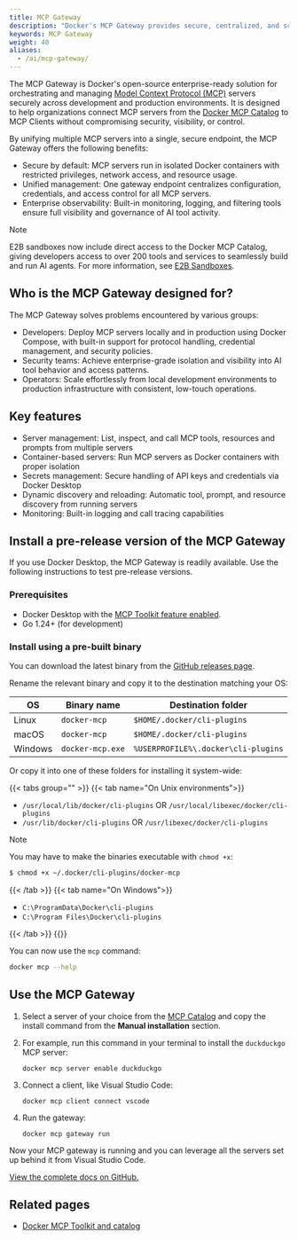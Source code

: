 ```yaml
---
title: MCP Gateway
description: "Docker's MCP Gateway provides secure, centralized, and scalable orchestration of AI tools through containerized MCP servers—empowering developers, operators, and security teams."
keywords: MCP Gateway
weight: 40
aliases:
  - /ai/mcp-gateway/
---
```


The MCP Gateway is Docker's open-source enterprise-ready solution for
orchestrating and managing [Model Context Protocol
(MCP)](https://spec.modelcontextprotocol.io/) servers securely across
development and production environments. It is designed to help organizations
connect MCP servers from the [Docker MCP Catalog](https://hub.docker.com/mcp) to
MCP Clients without compromising security, visibility, or control.

By unifying multiple MCP servers into a single, secure endpoint, the MCP Gateway offers
the following benefits:

- Secure by default: MCP servers run in isolated Docker containers with restricted
  privileges, network access, and resource usage.
- Unified management: One gateway endpoint centralizes configuration, credentials,
  and access control for all MCP servers.
- Enterprise observability: Built-in monitoring, logging, and filtering tools ensure
  full visibility and governance of AI tool activity.

> [!NOTE]
> E2B sandboxes now include direct access to the Docker MCP Catalog, giving developers
> access to over 200 tools and services to seamlessly build and run AI agents. For
> more information, see [E2B Sandboxes](sandboxes.md).

## Who is the MCP Gateway designed for?

The MCP Gateway solves problems encountered by various groups:

- Developers: Deploy MCP servers locally and in production using Docker Compose,
  with built-in support for protocol handling, credential management, and security policies.
- Security teams: Achieve enterprise-grade isolation and visibility into AI tool
  behavior and access patterns.
- Operators: Scale effortlessly from local development environments to production
  infrastructure with consistent, low-touch operations.

## Key features

- Server management: List, inspect, and call MCP tools, resources and prompts from multiple servers
- Container-based servers: Run MCP servers as Docker containers with proper isolation
- Secrets management: Secure handling of API keys and credentials via Docker Desktop
- Dynamic discovery and reloading: Automatic tool, prompt, and resource discovery from running servers
- Monitoring: Built-in logging and call tracing capabilities

## Install a pre-release version of the MCP Gateway

If you use Docker Desktop, the MCP Gateway is readily available. Use the
following instructions to test pre-release versions.

### Prerequisites

- Docker Desktop with the [MCP Toolkit feature enabled](../mcp-catalog-and-toolkit/toolkit.md#enable-docker-mcp-toolkit).
- Go 1.24+ (for development)

### Install using a pre-built binary

You can download the latest binary from the [GitHub releases page](https://github.com/docker/mcp-gateway/releases/latest).

Rename the relevant binary and copy it to the destination matching your OS:

| OS      | Binary name      | Destination folder                  |
|---------|------------------|-------------------------------------|
| Linux   | `docker-mcp`     | `$HOME/.docker/cli-plugins`         |
| macOS   | `docker-mcp`     | `$HOME/.docker/cli-plugins`         |
| Windows | `docker-mcp.exe` | `%USERPROFILE%\.docker\cli-plugins` |

Or copy it into one of these folders for installing it system-wide:


{{< tabs group="" >}}
{{< tab name="On Unix environments">}}

* `/usr/local/lib/docker/cli-plugins` OR `/usr/local/libexec/docker/cli-plugins`
* `/usr/lib/docker/cli-plugins` OR `/usr/libexec/docker/cli-plugins`

> [!NOTE]
> You may have to make the binaries executable with `chmod +x`:
> ```bash
> $ chmod +x ~/.docker/cli-plugins/docker-mcp
> ```

{{< /tab >}}
{{< tab name="On Windows">}}

* `C:\ProgramData\Docker\cli-plugins`
* `C:\Program Files\Docker\cli-plugins`

{{< /tab >}}
{{</tabs >}}

You can now use the `mcp` command:

```bash
docker mcp --help
```

## Use the MCP Gateway

1. Select a server of your choice from the [MCP Catalog](https://hub.docker.com/mcp)
   and copy the install command from the **Manual installation** section.

1. For example, run this command in your terminal to install the `duckduckgo`
   MCP server:

   ```console
   docker mcp server enable duckduckgo
   ```

1. Connect a client, like Visual Studio Code:

   ```console
   docker mcp client connect vscode
   ```

1. Run the gateway:

   ```console
   docker mcp gateway run
   ```

Now your MCP gateway is running and you can leverage all the servers set up
behind it from Visual Studio Code.

[View the complete docs on GitHub.](https://github.com/docker/mcp-gateway?tab=readme-ov-file#usage)

## Related pages

- [Docker MCP Toolkit and catalog](/manuals/ai/mcp-catalog-and-toolkit/_index.md)
